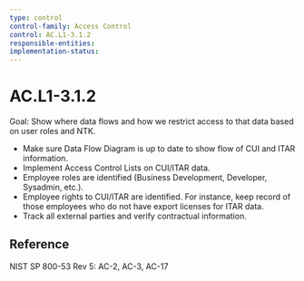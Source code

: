 ```yaml
---
type: control
control-family: Access Control
control: AC.L1-3.1.2
responsible-entities:
implementation-status:
---
```


# AC.L1-3.1.2

Goal: Show where data flows and how we restrict access to that data based on user roles and NTK.

- Make sure Data Flow Diagram is up to date to show flow of CUI and ITAR information.
- Implement Access Control Lists on CUI/ITAR data.
- Employee roles are identified (Business Development, Developer, Sysadmin, etc.).
- Employee rights to CUI/ITAR are identified. For instance, keep record of those employees who do not have export licenses for ITAR data.
- Track all external parties and verify contractual information.

## Reference

NIST SP 800-53 Rev 5: AC-2, AC-3, AC-17